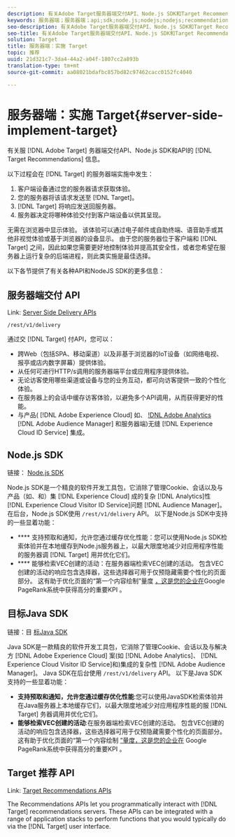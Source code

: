 ```yaml
---
description: 有关Adobe Target服务器端交付API、Node.js SDK和Target Recommendations API的信息。
keywords: 服务器端；服务器端；api;sdk;node.js;nodejs;nodejs;recommendations api;api:api
seo-description: 有关Adobe Target服务器端交付API、Node.js SDK和Target Recommendations API的信息。
seo-title: 有关Adobe Target服务器端交付API、Node.js SDK和Target Recommendations API的信息。
solution: Target
title: 服务器端：实施 Target
topic: 推荐
uuid: 21d321c7-3da4-44a2-a04f-1807cc2a893b
translation-type: tm+mt
source-git-commit: aa08021bdafbc857bd82c97462cacc0152fc4040

---
```



# 服务器端：实施 Target{#server-side-implement-target}

有关服 [!DNL Adobe Target] 务器端交付API、Node.js SDK和API的 [!DNL Target Recommendations] 信息。

以下过程会在 [!DNL Target] 的服务器端实施中发生：

1. 客户端设备通过您的服务器请求获取体验。
1. 您的服务器将该请求发送至 [!DNL Target]。
1. [!DNL Target] 将响应发送回服务器。
1. 服务器决定将哪种体验交付到客户端设备以供其呈现。

无需在浏览器中显示体验。 该体验可以通过电子邮件或自助终端、语音助手或其他非视觉体验或基于浏览器的设备显示。 由于您的服务器位于客户端和 [!DNL Target] 之间，因此如果您需要更好地控制体验并提高其安全性，或者您希望在服务器上运行复杂的后端进程，则此类实施是最佳选择。

以下各节提供了有关各种API和NodeJS SDK的更多信息：

## 服务器端交付 API

Link: [Server Side Delivery APIs](https://developers.adobetarget.com/api/delivery-api/)

`/rest/v1/delivery`

通过交 [!DNL Target] 付API，您可以：

* 跨Web（包括SPA、移动渠道）以及非基于浏览器的IoT设备（如网络电视、报亭或店内数字屏幕）提供体验。
* 从任何可进行HTTP/s调用的服务器端平台或应用程序提供体验。
* 无论访客使用哪些渠道或设备与您的业务互动，都可向访客提供一致的个性化体验。
* 在服务器上的会话中缓存访客体验，以避免多个API调用，从而获得更好的性能。
* 与产品( [!DNL Adobe Experience Cloud] 如、 [!DNL Adobe Analytics](AAM) [!DNL Adobe Audience Manager] 和服务器端)无缝 [!DNL Experience Cloud ID Service] 集成。

## Node.js SDK

链接： [Node.js SDK](https://github.com/adobe/target-nodejs-sdk)

Node.js SDK是一个精良的软件开发工具包，它消除了管理Cookie、会话以及与产品（如、和）集 [!DNL Experience Cloud] 成的复杂 [!DNL Analytics]性 [!DNL Experience Cloud Visitor ID Service]问题 [!DNL Audience Manager]。 在后台，Node.js SDK使用 `/rest/v1/delivery` API。 以下是Node.js SDK中支持的一些显着功能：

* **** 支持预取和通知，允许您通过缓存优化性能：您可以使用Node.js SDK检索体验并在本地缓存到Node.js服务器上，以最大限度地减少对应用程序性能的服务器调 [!DNL Target] 用并优化它们。
* **** 能够检索VEC创建的活动：在服务器端检索VEC创建的活动。 包含VEC创建的活动的响应包含选择器，这些选择器可用于仅预隐藏需要个性化的页面部分。 这有助于优化页面的“第一个内容绘制”量度 [，这是您的企业在](https://developers.google.com/web/fundamentals/performance/user-centric-performance-metrics.html)Google PageRank系统中获得高分的重要KPI [](https://en.wikipedia.org/wiki/PageRank) 。

## 目标Java SDK

链接：目 [标Java SDK](https://github.com/adobe/target-java-sdk)

Java SDK是一款精良的软件开发工具包，它消除了管理Cookie、会话以及与解决方 [!DNL Adobe Experience Cloud] 案(如 [!DNL Adobe Analytics]、 [!DNL Experience Cloud Visitor ID Service]和)集成的复杂性 [!DNL Adobe Audience Manager]。 Java SDK在后台使用 `/rest/v1/delivery` API。 以下是Java SDK支持的一些显着功能：

* **支持预取和通知，允许您通过缓存优化性能**:您可以使用JavaSDK检索体验并在Java服务器上本地缓存它们，以最大限度地减少对应用程序性能的服 [!DNL Target] 务器调用并优化它们。
* **能够检索VEC创建的活动**:在服务器端检索VEC创建的活动。 包含VEC创建的活动的响应包含选择器，这些选择器可用于仅预隐藏需要个性化的页面部分。 这有助于优化页面的“第一个内容绘制 [”量度，这是您的企业在](https://developers.google.com/web/fundamentals/performance/user-centric-performance-metrics.html) Google PageRank系统中获得高分的重要KPI [](https://en.wikipedia.org/wiki/PageRank) 。

## Target 推荐 API

Link: [Target Recommendations APIs](https://developers.adobetarget.com/api/recommendations)

The Recommendations APIs let you programmatically interact with [!DNL Target] recommendations servers. These APIs can be integrated with a range of application stacks to perform functions that you would typically do via the [!DNL Target] user interface.
